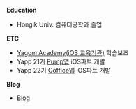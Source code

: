 **Education**
- Hongik Univ. 컴퓨터공학과 졸업

**ETC**
- [Yagom Academy(iOS 교육기관)](https://www.yagom-academy.kr/) 학습보조
- Yapp 21기 [Pump앱](https://github.com/YAPP-Github/21st-ALL-Rounder-Team-1-iOS) iOS파트 개발
- Yapp 22기 [Coffice앱](https://github.com/YAPP-Github/Coffice-iOS) iOS파트 개발

**Blog**
- [Blog](https://neph3779.github.io/)
